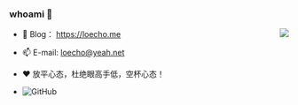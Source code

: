 <!--
**loecho-sec/loecho-sec** is a ✨ _special_ ✨ repository because its `README.md` (this file) appears on your GitHub profile.
-->

### whoami 👋

<img align="right" src="https://github-readme-stats.vercel.app/api?username=loecho-sec&count_private=true&show_icons=true&hide=prs" />

- 👀 Blog： https://loecho.me

- 📫 E-mail: loecho@yeah.net

- ♥ 放平心态，杜绝眼高手低，空杯心态！
- ![GitHub](https://img.shields.io/github/followers/loecho-sec?label=follower%20github&style=flat-square)
